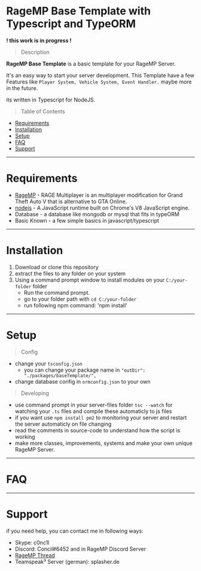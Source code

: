 # RageMP Base Template with Typescript and TypeORM

**! this work is in progress !**

> Description

**RageMP Base Template** is a basic template for your RageMP Server.

It's an easy way to start your server development. This Template have a few Features like `Player System, Vehicle System, Event Handler.` maybe more in the future.

its written in Typescript for NodeJS.

> Table of Contents

- [Requirements](#requirements)
- [Installation](#installation)
- [Setup](#setup)
- [FAQ](#faq)
- [Support](#support)

---

# Requirements
- [RageMP](http://rage.mp) - RAGE Multiplayer is an multiplayer modification for Grand Theft Auto V that is alternative to GTA Online.
- [nodejs](https://nodejs.org/) - A JavaScript runtime built on Chrome's V8 JavaScript engine.
- Database - a database like mongodb or mysql that fits in typeORM
- Basic Known - a few simple basics in javascript/typescript

---

# Installation
1. Download or clone this repository
2. extract the files to any folder on your system
3. Using a command prompt window to install modules on your `C:/your-folder` folder
    - Run the command prompt.
    - go to your folder path with `cd C:/your-folder`
    - run following npm command: 'npm install'

---

# Setup

> Config

- change your `tsconfig.json`
    - you can change your package name in `"outDir": "./packages/baseTemplate/",`
- change database config in `ormconfig.json` to your own

> Developing
- use command prompt in your server-files folder `tsc --watch` for watching your `.ts` files and compile these automaticly to js files
- if you want use `npm install pm2` to monitoring your server and restart the server automaticly on file changing
- read the comments in source-code to understand how the script is working
- make more classes, improvements, systems and make your own unique RageMP Server.



---

# FAQ


---

# Support

if you need help, you can contact me in following ways:

- Skype: c0nc1l
- Discord: Concil#6452 and in RageMP Discord Server
- [RageMP Thread]()
- Teamspeak³ Server (german): splasher.de